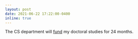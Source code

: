 ```yaml
---
layout: post
date: 2021-06-22 17:22:00-0400
inline: true
---
```


The CS department will <a href="https://www.aalto.fi/en/department-of-computer-science/competitive-call-for-departments-co-funded-doctoral-student">fund</a> my doctoral studies for 24 months.
